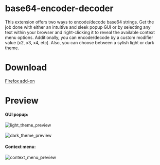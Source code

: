 # base64-encoder-decoder
This extension offers two ways to encode/decode base64 strings. Get the job done with either an intuitive and sleek popup GUI or by selecting any text within your browser and right-clicking it to reveal the available context menu options. Additionally, you can encode/decode by a custom modifier value (x2, x3, x4, etc). Also, you can choose between a sylish light or dark theme.

# Download
[Firefox add-on](https://addons.mozilla.org/en-US/firefox/addon/base64-encode-decode/)

# Preview
#### GUI popup:<br>
![light_theme_preview](https://github.com/drewmarsh/base64-encoder-decoder/assets/78824781/9c0d8ea8-a934-466b-87df-1e19810c1089)
<br><br>
![dark_theme_preview](https://github.com/drewmarsh/base64-encoder-decoder/assets/78824781/e10b345b-dba9-46de-a885-ec5bc8cc14b3)

#### Context menu:<br>
![context_menu_preview](https://github.com/drewmarsh/base64-encoder-decoder/assets/78824781/08a9191e-cc5f-465e-a454-47674fc609b9)

